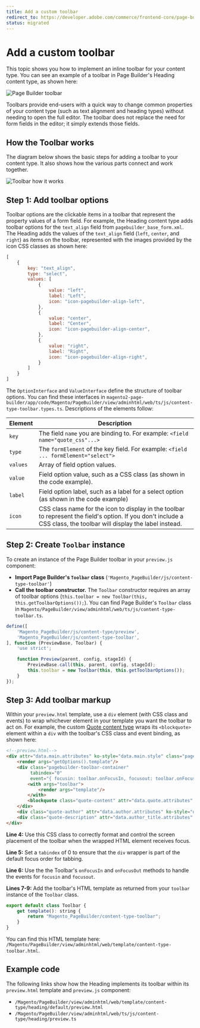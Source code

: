 ```yaml
---
title: Add a custom toolbar
redirect_to: https://developer.adobe.com/commerce/frontend-core/page-builder/content-types/customize/add-custom-toolbar
status: migrated
---
```


# Add a custom toolbar

This topic shows you how to implement an inline toolbar for your content type. You can see an example of a toolbar in Page Builder's Heading content type, as shown here:

![Page Builder toolbar](../../images/toolbar.png)

Toolbars provide end-users with a quick way to change common properties of your content type (such as text alignment and heading types) without needing to open the full editor. The toolbar does not replace the need for form fields in the editor; it simply extends those fields.

## How the Toolbar works

The diagram below shows the basic steps for adding a toolbar to your content type. It also shows how the various parts connect and work together.

![Toolbar how it works](../../images/how-toolbars-work.png)

## Step 1: Add toolbar options

Toolbar options are the clickable items in a toolbar that represent the property values of a form field. For example, the Heading content type adds toolbar options for the `text_align` field from `pagebuilder_base_form.xml`. The Heading adds the values of the `text_align` field (`left`, `center`, and `right`) as items on the toolbar, represented with the images provided by the icon CSS classes as shown here:

```js
[
    {
        key: "text_align",
        type: "select",
        values: [
            {
                value: "left",
                label: "Left",
                icon: "icon-pagebuilder-align-left",
            },
            {
                value: "center",
                label: "Center",
                icon: "icon-pagebuilder-align-center",
            },
            {
                value: "right",
                label: "Right",
                icon: "icon-pagebuilder-align-right",
            }
        ]
    }
]
```

The `OptionInterface` and `ValueInterface` define the structure of toolbar options. You can find these interfaces in `magento2-page-builder/app/code/Magento/PageBuilder/view/adminhtml/web/ts/js/content-type-toolbar.types.ts`. Descriptions of the elements follow:

| Element  | Description                                                                                                                                                          |
|----------|----------------------------------------------------------------------------------------------------------------------------------------------------------------------|
| `key`    | The field `name` you are binding to. For example: `<field name="quote_css"...>`                                                                                      |
| `type`   | The `formElement` of the key field. For example: `<field ... formElement="select">`                                                                                  |
| `values` | Array of field option values.                                                                                                                                        |
| `value`  | Field option value, such as a CSS class (as shown in the code example).                                                                                              |
| `label`  | Field option label, such as a label for a select option (as shown in the code example)                                                                               |
| `icon`   | CSS class name for the icon to display in the toolbar to represent the field's option. If you don't include a CSS class, the toolbar will display the label instead. |

## Step 2: Create `Toolbar` instance

To create an instance of the Page Builder toolbar in your `preview.js` component:

-  **Import Page Builder's `Toolbar` class** (`'Magento_PageBuilder/js/content-type-toolbar'`)
-  **Call the toolbar constructor.** The `Toolbar` constructor requires an array of toolbar options (`this.toolbar = new Toolbar(this, this.getToolbarOptions());`). You can find Page Builder's `Toolbar` class in `Magento/PageBuilder/view/adminhtml/web/ts/js/content-type-toolbar.ts`.

```js
define([
    'Magento_PageBuilder/js/content-type/preview',
    'Magento_PageBuilder/js/content-type-toolbar',
], function (PreviewBase, Toolbar) {
    'use strict';

    function Preview(parent, config, stageId) {
        PreviewBase.call(this, parent, config, stageId);
        this.toolbar = new Toolbar(this, this.getToolbarOptions());
    }
});
```

## Step 3: Add toolbar markup

Within your `preview.html` template, use a `div` element (with CSS class and events) to wrap whichever element in your template you want the toolbar to act on. For example, the custom [Quote content type](https://github.com/magento-devdocs/pagebuilder-examples/blob/master/Quote/Custom/view/adminhtml/web/template/content-type/custom-quote/default/preview.html) wraps its `<blockquote>` element within a `div` with the toolbar's CSS class and event binding, as shown here:

```html
<!--preview.html-->
<div attr="data.main.attributes" ko-style="data.main.style" class="pagebuilder-content-type" css="data.main.css" event="{ mouseover: onMouseOver, mouseout: onMouseOut }, mouseoverBubble: false">
    <render args="getOptions().template"/>
    <div class="pagebuilder-toolbar-container"
         tabindex="0"
         event="{ focusin: toolbar.onFocusIn, focusout: toolbar.onFocusOut }">
        <with args="toolbar">
            <render args="template"/>
        </with>
        <blockquote class="quote-content" attr="data.quote.attributes" css="data.quote.css" ko-style="data.quote.style" data-bind="liveEdit: { field: 'quote_text', placeholder: $t('Enter Quote') }"></blockquote>
    </div>
    <div class="quote-author" attr="data.author.attributes" ko-style="data.author.style" css="data.author.css" data-bind="liveEdit: { field: 'quote_author', placeholder: $t('Enter Author') }"></div>
    <div class="quote-description" attr="data.author_title.attributes" ko-style="data.author_title.style" css="data.author_title.css" data-bind="liveEdit: { field: 'quote_author_desc', placeholder: $t('Enter Description') }"></div>
</div>
```

**Line 4:** Use this CSS class to correctly format and control the screen placement of the toolbar when the wrapped HTML element receives focus.

**Line 5:** Set a `tabindex` of 0 to ensure that the `div` wrapper is part of the default focus order for tabbing.

**Line 6:** Use the the Toolbar's `onFocusIn` and `onFocusOut` methods to handle the events for `focusin` and `focusout`.

**Lines 7-9:** Add the toolbar's HTML template as returned from your `toolbar` instance of the `Toolbar` class.

```js
export default class Toolbar {
    get template(): string {
        return "Magento_PageBuilder/content-type-toolbar";
    }
}
```

You can find this HTML template here: `/Magento/PageBuilder/view/adminhtml/web/template/content-type-toolbar.html`.

## Example code

The following links show how the Heading implements its toolbar within its `preview.html` template and `preview.js` component:

-  `/Magento/PageBuilder/view/adminhtml/web/template/content-type/heading/default/preview.html`
-  `/Magento/PageBuilder/view/adminhtml/web/ts/js/content-type/heading/preview.ts`

